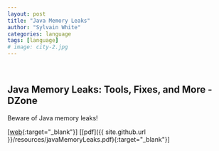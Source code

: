 ```yaml
---
layout: post
title: "Java Memory Leaks"
author: "Sylvain White"
categories: language
tags: [language]
# image: city-2.jpg
---
```

<br/>

## Java Memory Leaks: Tools, Fixes, and More - DZone

Beware of Java memory leaks!

[[web](https://dzone.com/articles/how-to-find-and-fix-memory-leaks-in-your-java-appl){:target="_blank"}]
[[pdf]({{ site.github.url }}/resources/javaMemoryLeaks.pdf){:target="_blank"}]
